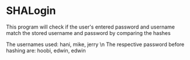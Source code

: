 # SHALogin
This program will check if the user's entered password and username match the stored username and password by comparing the hashes

The usernames used: hani, mike, jerry 
\n
The respective password before hashing are: hoobi, edwin, edwin
